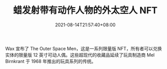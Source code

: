 ﻿---
title: "蜡发射带有动作人物的外太空人 NFT"
date: 2021-08-14T21:57:40+08:00
lastmod: 2021-08-14T16:45:40+08:00
draft: false
authors: ["Rolf"]
description: "Wax 宣布了 The Outer Space Men，这是一系列限量版 NFT，所有者可以兑换实体的限量版 12 英寸可动人偶。这些超现代的收藏品延续了玩具制造商 Mel Birnkrant 于 1968 年推出的玩具系列的传统。"
featuredImage: "wax-launching-the-outer-space-men-nfts-with-action-figures.png"
tags: ["Virtual World","虚拟世界","Play to Earn"]
categories: ["news"]
news: ["虚拟世界"]
weight: 
lightgallery: true
pinned: false
recommend: false
recommend1: false
---

Wax 宣布了 The Outer Space Men，这是一系列限量版 NFT，所有者可以兑换实体的限量版 12 英寸可动人偶。这些超现代的收藏品延续了玩具制造商 Mel Birnkrant 于 1968 年推出的玩具系列的传统。

<!--more-->

